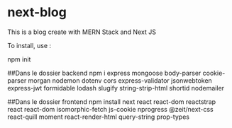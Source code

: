 # next-blog

This is a blog create with MERN Stack and Next JS

To install, use :

npm init

##Dans le dossier backend
npm i express mongoose body-parser cookie-parser morgan nodemon dotenv cors express-validator jsonwebtoken express-jwt formidable lodash slugify string-strip-html shortid nodemailer

##Dans le dossier frontend
npm install next react react-dom reactstrap react react-dom isomorphic-fetch js-cookie nprogress @zeit/next-css react-quill moment react-render-html query-string prop-types


